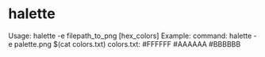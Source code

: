 # halette
Usage: halette -e filepath_to_png [hex_colors]
Example:
    command: halette -e palette.png $(cat colors.txt)
    colors.txt: #FFFFFF #AAAAAA #BBBBBB

